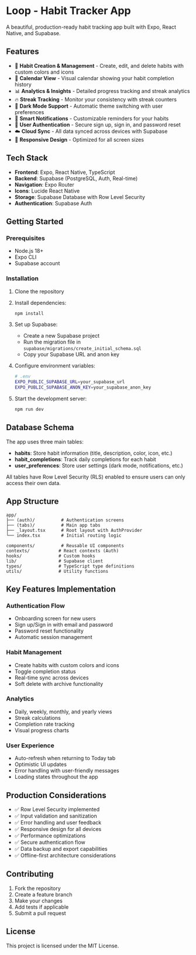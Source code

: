 # Loop - Habit Tracker App

A beautiful, production-ready habit tracking app built with Expo, React Native, and Supabase.

## Features

- 🎯 **Habit Creation & Management** - Create, edit, and delete habits with custom colors and icons
- 📅 **Calendar View** - Visual calendar showing your habit completion history
- 📊 **Analytics & Insights** - Detailed progress tracking and streak analytics
- 🔥 **Streak Tracking** - Monitor your consistency with streak counters
- 🌙 **Dark Mode Support** - Automatic theme switching with user preferences
- 🔔 **Smart Notifications** - Customizable reminders for your habits
- 👤 **User Authentication** - Secure sign up, sign in, and password reset
- ☁️ **Cloud Sync** - All data synced across devices with Supabase
- 📱 **Responsive Design** - Optimized for all screen sizes

## Tech Stack

- **Frontend**: Expo, React Native, TypeScript
- **Backend**: Supabase (PostgreSQL, Auth, Real-time)
- **Navigation**: Expo Router
- **Icons**: Lucide React Native
- **Storage**: Supabase Database with Row Level Security
- **Authentication**: Supabase Auth

## Getting Started

### Prerequisites

- Node.js 18+ 
- Expo CLI
- Supabase account

### Installation

1. Clone the repository
2. Install dependencies:
   ```bash
   npm install
   ```

3. Set up Supabase:
   - Create a new Supabase project
   - Run the migration file in `supabase/migrations/create_initial_schema.sql`
   - Copy your Supabase URL and anon key

4. Configure environment variables:
   ```bash
   # .env
   EXPO_PUBLIC_SUPABASE_URL=your_supabase_url
   EXPO_PUBLIC_SUPABASE_ANON_KEY=your_supabase_anon_key
   ```

5. Start the development server:
   ```bash
   npm run dev
   ```

## Database Schema

The app uses three main tables:

- **habits**: Store habit information (title, description, color, icon, etc.)
- **habit_completions**: Track daily completions for each habit
- **user_preferences**: Store user settings (dark mode, notifications, etc.)

All tables have Row Level Security (RLS) enabled to ensure users can only access their own data.

## App Structure

```
app/
├── (auth)/          # Authentication screens
├── (tabs)/          # Main app tabs
├── _layout.tsx      # Root layout with AuthProvider
└── index.tsx        # Initial routing logic

components/          # Reusable UI components
contexts/           # React contexts (Auth)
hooks/              # Custom hooks
lib/                # Supabase client
types/              # TypeScript type definitions
utils/              # Utility functions
```

## Key Features Implementation

### Authentication Flow
- Onboarding screen for new users
- Sign up/Sign in with email and password
- Password reset functionality
- Automatic session management

### Habit Management
- Create habits with custom colors and icons
- Toggle completion status
- Real-time sync across devices
- Soft delete with archive functionality

### Analytics
- Daily, weekly, monthly, and yearly views
- Streak calculations
- Completion rate tracking
- Visual progress charts

### User Experience
- Auto-refresh when returning to Today tab
- Optimistic UI updates
- Error handling with user-friendly messages
- Loading states throughout the app

## Production Considerations

- ✅ Row Level Security implemented
- ✅ Input validation and sanitization
- ✅ Error handling and user feedback
- ✅ Responsive design for all devices
- ✅ Performance optimizations
- ✅ Secure authentication flow
- ✅ Data backup and export capabilities
- ✅ Offline-first architecture considerations

## Contributing

1. Fork the repository
2. Create a feature branch
3. Make your changes
4. Add tests if applicable
5. Submit a pull request

## License

This project is licensed under the MIT License.